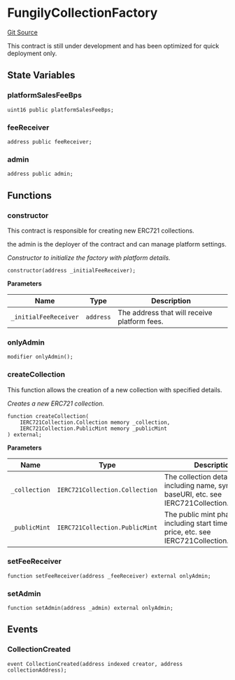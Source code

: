 # FungilyCollectionFactory
[Git Source](https://github.com/fungilyxyz/Fungily-sc/blob/87f757e4a1000c6a20733139de235f69e9558380/src/Fungily-NFTs-Launchpad/Fungily.sol)

This contract is still under development and has been optimized for quick deployment only.


## State Variables
### platformSalesFeeBps

```solidity
uint16 public platformSalesFeeBps;
```


### feeReceiver

```solidity
address public feeReceiver;
```


### admin

```solidity
address public admin;
```


## Functions
### constructor

This contract is responsible for creating new ERC721 collections.

the admin is the deployer of the contract and can manage platform settings.

*Constructor to initialize the factory with platform details.*


```solidity
constructor(address _initialFeeReceiver);
```
**Parameters**

|Name|Type|Description|
|----|----|-----------|
|`_initialFeeReceiver`|`address`|The address that will receive platform fees.|


### onlyAdmin


```solidity
modifier onlyAdmin();
```

### createCollection

This function allows the creation of a new collection with specified details.

*Creates a new ERC721 collection.*


```solidity
function createCollection(
    IERC721Collection.Collection memory _collection,
    IERC721Collection.PublicMint memory _publicMint
) external;
```
**Parameters**

|Name|Type|Description|
|----|----|-----------|
|`_collection`|`IERC721Collection.Collection`|The collection details including name, symbol, baseURI, etc. see IERC721Collection.Collection|
|`_publicMint`|`IERC721Collection.PublicMint`|The public mint phase details including start time, end time, price, etc. see IERC721Collection.PublicMint|


### setFeeReceiver


```solidity
function setFeeReceiver(address _feeReceiver) external onlyAdmin;
```

### setAdmin


```solidity
function setAdmin(address _admin) external onlyAdmin;
```

## Events
### CollectionCreated

```solidity
event CollectionCreated(address indexed creator, address collectionAddress);
```

